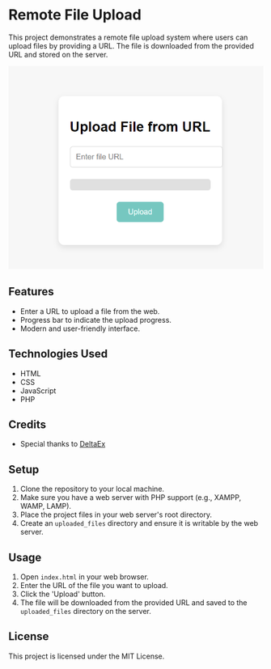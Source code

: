 # Remote File Upload

This project demonstrates a remote file upload system where users can upload files by providing a URL. The file is downloaded from the provided URL and stored on the server.

![Remote file upload](/screenshot.png)

## Features

- Enter a URL to upload a file from the web.
- Progress bar to indicate the upload progress.
- Modern and user-friendly interface.

## Technologies Used

- HTML
- CSS
- JavaScript
- PHP

## Credits
- Special thanks to [DeltaEx](https://deltaexecuter.com/blog/)

## Setup

1. Clone the repository to your local machine.
2. Make sure you have a web server with PHP support (e.g., XAMPP, WAMP, LAMP).
3. Place the project files in your web server's root directory.
4. Create an `uploaded_files` directory and ensure it is writable by the web server.

## Usage

1. Open `index.html` in your web browser.
2. Enter the URL of the file you want to upload.
3. Click the 'Upload' button.
4. The file will be downloaded from the provided URL and saved to the `uploaded_files` directory on the server.

## License

This project is licensed under the MIT License.
